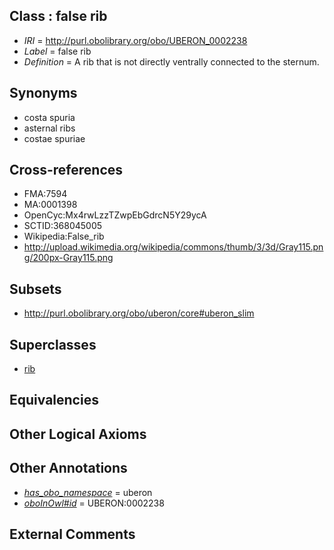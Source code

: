 
## Class : false rib

 * *IRI* = http://purl.obolibrary.org/obo/UBERON_0002238
 * *Label* = false rib
 * *Definition* = A rib that is not directly ventrally connected to the sternum.

## Synonyms

 * costa spuria
 * asternal ribs
 * costae spuriae

## Cross-references

 * FMA:7594
 * MA:0001398
 * OpenCyc:Mx4rwLzzTZwpEbGdrcN5Y29ycA
 * SCTID:368045005
 * Wikipedia:False_rib
 * http://upload.wikimedia.org/wikipedia/commons/thumb/3/3d/Gray115.png/200px-Gray115.png

## Subsets

 * http://purl.obolibrary.org/obo/uberon/core#uberon_slim

## Superclasses

 * [rib](../../UBERON/28/UBERON_0002228.md)

## Equivalencies


## Other Logical Axioms


## Other Annotations

 * *[has_obo_namespace](../../ce/oboInOwl#hasOBONamespace.md)* = uberon
 * *[oboInOwl#id](../../id/oboInOwl#id.md)* = UBERON:0002238

## External Comments

